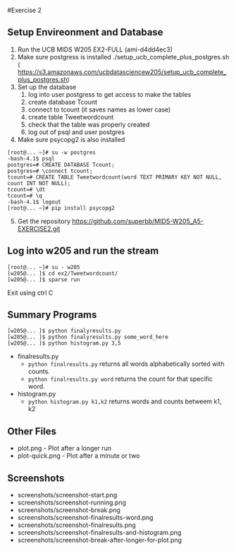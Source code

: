 #Exercise 2
## Setup Envireonment and Database
1. Run the UCB MIDS W205 EX2-FULL (ami-d4dd4ec3)
2. Make sure postgress is installed
./setup_ucb_complete_plus_postgres.sh
( https://s3.amazonaws.com/ucbdatasciencew205/setup_ucb_complete_plus_postgres.sh)
3. Set up the database
    1. log into user postgress to get access to make the tables
    2. create database Tcount
    3. connect to tcount (it saves names as lower case)
    4. create table Tweetwordcount
    5. check that the table was properly created
    6. log out of psql and user postgres
4. Make sure psycopg2 is also installed

```
[root@... ~]# su -w postgres
-bash-4.1$ psql
postgres=# CREATE DATABASE Tcount;
postgres=# \connect tcount;
tcount=# CREATE TABLE Tweetwordcount(word TEXT PRIMARY KEY NOT NULL, count INT NOT NULL);
tcount=# \dt
tcount=# \q
-bash-4.1$ logout
[root@... ~]# pip install psycopg2
```

5. Get the repository
https://github.com/superbb/MIDS-W205_A5-EXERCISE2.git

## Log into w205 and run the stream
```
[root@... ~]# su - w205
[w205@... ]$ cd ex2/Tweetwordcount/
[w205@... ]$ sparse run
```
Exit using ctrl C

## Summary Programs
```
[w205@... ]$ python finalyresults.py
[w205@... ]$ python finalyresults.py some_word_here
[w205@... ]$ python histogram.py 3,5
```
* finalresults.py
  * `python finalresults.py` returns all words alphabetically sorted with counts. 
  * `python finalresults.py word` returns the count for that specific word.
* histogram.py
  * `python histogram.py k1,k2` returns words and counts betweem k1, k2

## Other Files
* plot.png - Plot after a longer run
* plot-quick.png - Plot after a minute or two

## Screenshots
* screenshots/screenshot-start.png
* screenshots/screenshot-running.png
* screenshots/screenshot-break.png
* screenshots/screenshot-finalresults-word.png
* screenshots/screenshot-finalresults.png
* screenshots/screenshot-finalresults-and-histogram.png
* screenshots/screenshot-break-after-longer-for-plot.png  
